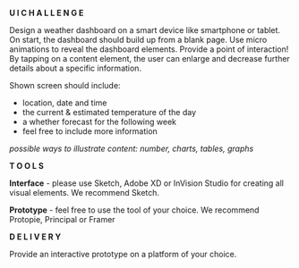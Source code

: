 **U I   C H A L L E N G E**


Design a weather dashboard on a smart device like smartphone or tablet. On start, the dashboard should build up from a blank page. Use micro animations to reveal the dashboard elements. Provide a point of interaction! By tapping on a content element, the user can enlarge and decrease further details about a specific information.


Shown screen should include:


-   location, date and time
-   the current & estimated temperature of the day
-   a whether forecast for the following week
-   feel free to include more information


_possible ways to illustrate content: number, charts, tables, graphs_


**T O O L S**


**Interface**  - please use Sketch, Adobe XD or InVision Studio for creating all visual elements. We recommend Sketch.


**Prototype**  - feel free to use the tool of your choice. We recommend Protopie, Principal or Framer


**D E L I V E R Y**


Provide an interactive prototype on a platform of your choice.
